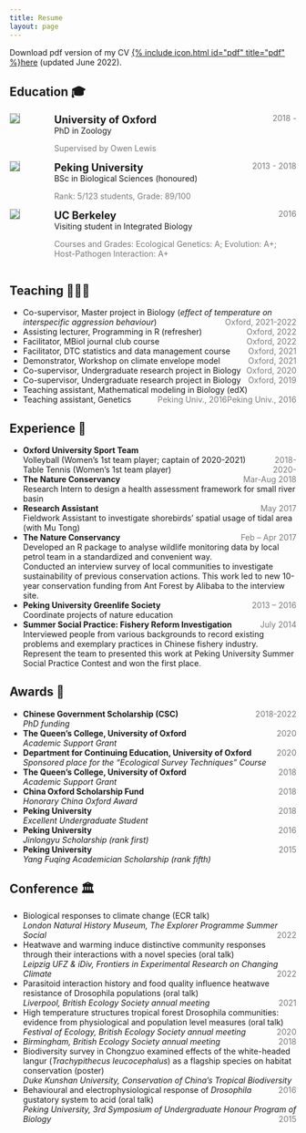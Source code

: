 ```yaml
---
title: Resume
layout: page
---
```


Download pdf version of my CV [{% include icon.html id="pdf" title="pdf" %}here](https://github.com/Jinlinc/jinlinc.github.io/raw/master/jinlin_CV_2022.pdf) (updated June 2022).

## Education 🎓

<!-- PhD -->
<div style="display:flex;">

  <div style="flex:0.5; padding-right:5%">
    <img src="{{ site.url }}/imgs/resume-icons/oxford.png" style="align:left; border: 1px solid #d3d3d3; border-style: outset;">
  </div>

  <div style="flex:4;">
    <p style="margin:0px">
      <b style="font-size: 130%;">University of Oxford</b>
      <span style="float:right; color:#7a7a7a;">2018 - </span>
    </p>
    PhD in Zoology <br>
    <p style="color:#7a7a7a">
      Supervised by Owen Lewis
    </p>
  </div>

</div>


<!-- BSc -->
<div style="display:flex;">

  <div style="flex:0.5; padding-right:5%">
    <img src="{{ site.url }}/imgs/resume-icons/pku.png" style="align:left; border: 1px solid #d3d3d3; border-style: outset;">
  </div>

  <div style="flex:4;">
    <p style="margin:0px">
      <b style="font-size: 130%;">Peking University</b>
      <span style="float:right; color:#7a7a7a;">2013 - 2018</span>
    </p>
    BSc in Biological Sciences (honoured)<br>
    <p style="color:#7a7a7a">
      Rank: 5/123 students, Grade: 89/100
    </p>
  </div>

</div>


<!-- Visiting student -->
<div style="display:flex;">

  <div style="flex:0.5; padding-right:5%">
    <img src="{{ site.url }}/imgs/resume-icons/berkeley.png" style="align:left; border: 1px solid #d3d3d3; border-style: outset;">
  </div>

  <div style="flex:4;">
    <p style="margin:0px">
      <b style="font-size: 130%;">UC Berkeley</b>
      <span style="float:right; color:#7a7a7a;">2016 </span>
    </p>
     Visiting student in Integrated Biology <br>
    <p style="color:#7a7a7a">
    Courses and Grades: Ecological Genetics: A; Evolution: A+; Host-Pathogen Interaction: A+
    </p>
  </div>

</div>


## Teaching 👩🏻‍🏫

<ul>
  <li>
    Co-supervisor, Master project in Biology (<i>effect of temperature on interspecific aggression behaviour</i>)
    <span style="float:right; color:#7a7a7a;">Oxford, 2021-2022</span> <br>
  </li>

  <li>
    Assisting lecturer, Programming in R (refresher)
    <span style="float:right; color:#7a7a7a;">Oxford, 2022</span> <br>
  </li>

  <li>
    Facilitator, MBiol journal club course
    <span style="float:right; color:#7a7a7a;">Oxford, 2022</span> <br>
  </li>

  <li>
    Facilitator, DTC statistics and data management course
    <span style="float:right; color:#7a7a7a;">Oxford, 2021</span> <br>
  </li>

  <li>
    Demonstrator, Workshop on climate envelope model
    <span style="float:right; color:#7a7a7a;">Oxford, 2021</span> <br>
  </li>

  <li>
    Co-supervisor, Undergraduate research project in Biology
    <span style="float:right; color:#7a7a7a;">Oxford, 2020</span> <br>
  </li>

  <li>
    Co-supervisor, Undergraduate research project in Biology
    <span style="float:right; color:#7a7a7a;">Oxford, 2019</span> <br>
  </li>

  <li>
    Teaching assistant, Mathematical modeling in Biology (edX)
    <span style="float:right; color:#7a7a7a;">Peking Univ., 2016</span> <br>
  </li>

  <li>
    Teaching assistant, Genetics
    <span style="float:right; color:#7a7a7a;">Peking Univ., 2016</span> <br>
  </li>

</ul>

## Experience 💫

<ul>
<li><b>Oxford University Sport Team</b></li>
    Volleyball (Women’s 1st team player; captain of 2020-2021)
    <span style="float:right; color:#7a7a7a;">2018-</span> <br>
    Table Tennis (Women’s 1st team player)
    <span style="float:right; color:#7a7a7a;">2020-</span> <br>

<li>
    <b>The Nature Conservancy</b>
    <span style="float:right; color:#7a7a7a;">Mar-Aug 2018</span>
</li>
    Research Intern to design a health assessment framework for small river basin <br>

<li>
    <b>Research Assistant</b>
    <span style="float:right; color:#7a7a7a;">May 2017</span>
</li>
    Fieldwork Assistant to investigate shorebirds’ spatial usage of tidal area (with Mu Tong) <br>

<li>
    <b>The Nature Conservancy</b>
    <span style="float:right; color:#7a7a7a;">Feb – Apr 2017</span>
</li>
    Developed an R package to analyse wildlife monitoring data by local petrol team in a standardized and convenient way. <br>
    Conducted an interview survey of local communities to investigate sustainability of previous conservation actions. This work led to new 10-year conservation funding from Ant Forest by Alibaba to the interview site. <br>

<li>
    <b>Peking University Greenlife Society</b>
    <span style="float:right; color:#7a7a7a;">2013 – 2016</span>
</li>
    Coordinate projects of nature education <br>

<li>
    <b>Summer Social Practice: Fishery Reform Investigation</b>
    <span style="float:right; color:#7a7a7a;">July 2014</span>
</li>
    Interviewed people from various backgrounds to record existing problems and exemplary practices in Chinese fishery industry. <br>
    Represent the team to presented this work at Peking University Summer Social Practice Contest and won the first place. <br>

</ul>



## Awards 🌟

<ul>
  <li>
    <b>Chinese Government Scholarship (CSC)</b>
    <span style="float:right; color:#7a7a7a;">2018-2022</span> <br>
    <i>PhD funding</i>
  </li>

  <li>
    <b>The Queen’s College, University of Oxford </b>
    <span style="float:right; color:#7a7a7a;">2020</span> <br>
    <i>Academic Support Grant</i>
  </li>

  <li>
    <b>Department for Continuing Education, University of Oxford</b>
    <span style="float:right; color:#7a7a7a;">2020</span> <br>
    <i>Sponsored place for the “Ecological Survey Techniques” Course</i>
  </li>

<li>
  <b>The Queen’s College, University of Oxford </b>
  <span style="float:right; color:#7a7a7a;">2018</span> <br>
  <i>Academic Support Grant</i>
</li>

  <li>
    <b>China Oxford Scholarship Fund</b>
    <span style="float:right; color:#7a7a7a;">2018</span> <br>
    <i>Honorary China Oxford Award</i>
  </li>

  <li>
    <b>Peking University</b>
    <span style="float:right; color:#7a7a7a;">2018</span> <br>
    <i>Excellent Undergraduate Student</i>
  </li>

<li>
  <b>Peking University</b>
  <span style="float:right; color:#7a7a7a;">2016</span> <br>
  <i>Jinlongyu Scholarship (rank first) </i>
</li>

<li>
  <b>Peking University</b>
  <span style="float:right; color:#7a7a7a;">2015</span> <br>
  <i>Yang Fuqing Academician Scholarship (rank fifth)</i>
</li>

</ul>


## Conference 🏛️

<ul>
  <li>
    Biological responses to climate change (ECR talk) <br>
    <i>London Natural History Museum, The Explorer Programme Summer Social</i>
    <span style="float:right; color:#7a7a7a;">2022</span> <br>
  </li>

  <li>
    Heatwave and warming induce distinctive community responses through their interactions with a novel species (oral talk) <br>
    <i>Leipzig UFZ & iDiv, Frontiers in Experimental Research on Changing Climate</i>
    <span style="float:right; color:#7a7a7a;">2022</span> <br>
  </li>

  <li>
    Parasitoid interaction history and food quality influence heatwave resistance of Drosophila populations (oral talk) <br>
    <i>Liverpool, British Ecology Society annual meeting</i>
    <span style="float:right; color:#7a7a7a;">2021</span> <br>
  </li>

  <li>
    High temperature structures tropical forest Drosophila communities: evidence from physiological and population level measures (oral talk) <br>
    <i>Festival of Ecology, British Ecology Society annual meeting</i>
    <span style="float:right; color:#7a7a7a;">2020</span> <br>
  </li>

  <li>
    <i>Birmingham, British Ecology Society annual meeting</i>
    <span style="float:right; color:#7a7a7a;">2018</span> <br>
  </li>

  <li>
    Biodiversity survey in Chongzuo examined effects of the white-headed langur (<i>Trachypithecus leucocephalus</i>) as a flagship species on habitat conservation (poster) <br>
    <i>Duke Kunshan University, Conservation of China’s Tropical Biodiversity </i>
    <span style="float:right; color:#7a7a7a;">2016</span> <br>
  </li>

  <li>
    Behavioural and electrophysiological response of <i>Drosophila</i> gustatory system to acid (oral talk) <br>
    <i>Peking University, 3rd Symposium of Undergraduate Honour Program of Biology </i>
    <span style="float:right; color:#7a7a7a;">2015</span> <br>
  </li>

</ul>
